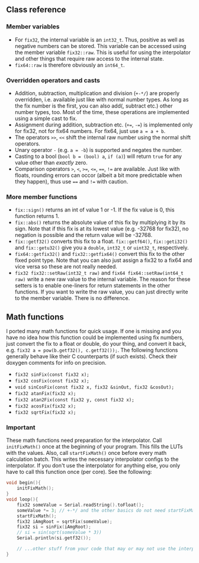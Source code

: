 ## Class reference

### Member variables

-   For `fix32`, the internal variable is an `int32_t`. Thus, positive as well as negative numbers can be stored. This variable can be accessed using the member variable `fix32::raw`. This is useful for using the interpolator and other things that require raw access to the internal state.
-   `fix64::raw` is therefore obviously an `int64_t`.

### Overridden operators and casts

-   Addition, subtraction, multiplication and division (`+-*/`) are properly overridden, i.e. available just like with normal number types. As long as the fix number is the first, you can also add(, subtract etc.) other number types, too. Most of the time, these operations are implemented using a simple cast to fix.
-   Assignment during addition, subtraction etc. (`+=`, `-=`) is implemented only for fix32, not for fix64 numbers. For fix64, just use `a = a + b`.
-   The operators `>>`, `<<` shift the internal raw number using the normal shift operators.
-   Unary operator `-` (e.g. `a = -b`) is supported and negates the number.
-   Casting to a bool (`bool b = (bool) a`, `if (a)`) will return `true` for any value other than _exactly_ zero.
-   Comparison operators `>`, `<`, `>=`, `<=`, `==`, `!=` are available. Just like with floats, rounding errors can occor (albeit a bit more predictable when they happen), thus use `==` and `!=` with caution.

### More member functions

-   `fix::sign()` returns an int of value 1 or -1. If the fix value is 0, this function returns 1.
-   `fix::abs()` returns the absolute value of this fix by multiplying it by its sign. Note that if this fix is at its lowest value (e.g. -32768 for fix32), no negation is possible and the return value will be -32768.
-   `fix::getf32()` converts this fix to a float. `fix::getf64()`, `fix::geti32()` and `fix::getu32()` give you a `double`, `int32_t` or `uint32_t`, respectively.
-   `fix64::getfix32()` and `fix32::getfix64()` convert this fix to the other fixed point type. Note that you can also just assign a fix32 to a fix64 and vice versa so these are not really needed.
-   `fix32 fix32::setRaw(int32_t raw)` and `fix64 fix64::setRaw(int64_t raw)` write a new raw value to the internal variable. The reason for these setters is to enable one-liners for return statements in the other functions. If you want to write the raw value, you can just directly write to the member variable. There is no difference.

## Math functions

I ported many math functions for quick usage. If one is missing and you have no idea how this function could be implemented using fix numbers, just convert the fix to a float or double, do your thing, and convert it back, e.g. `fix32 a = pow(b.getf32(), c.getf32());`. The following functions generally behave like their C counterparts (if such exists). Check their doxygen comments for info on precision.

-   `fix32 sinFix(const fix32 x);`
-   `fix32 cosFix(const fix32 x);`
-   `void sinCosFix(const fix32 x, fix32 &sinOut, fix32 &cosOut);`
-   `fix32 atanFix(fix32 x);`
-   `fix32 atan2Fix(const fix32 y, const fix32 x);`
-   `fix32 acosFix(fix32 x);`
-   `fix32 sqrtFix(fix32 x);`

### Important

These math functions need preparation for the interpolator. Call `initFixMath()` once at the beginning of your program. This fills the LUTs with the values. Also, call `startFixMath()` once before every math calculation batch. This writes the necessary interpolator configs to the interpolator. If you don't use the interpolator for anything else, you only have to call this function once (per core). See the following:

```c++
void begin(){
	initFixMath();
}
void loop(){
	fix32 someValue = Serial.readString().toFloat();
	someValue *= 3; // +-*/ and the other basics do not need startFixMath()
	startFixMath();
	fix32 iAmgRoot = sqrtFix(someValue);
	fix32 si = sinFix(iAmgRoot);
	// si = sin(sqrt(someValue * 3))
	Serial.println(si.getf32());

	// ...other stuff from your code that may or may not use the interpolator
}
```
